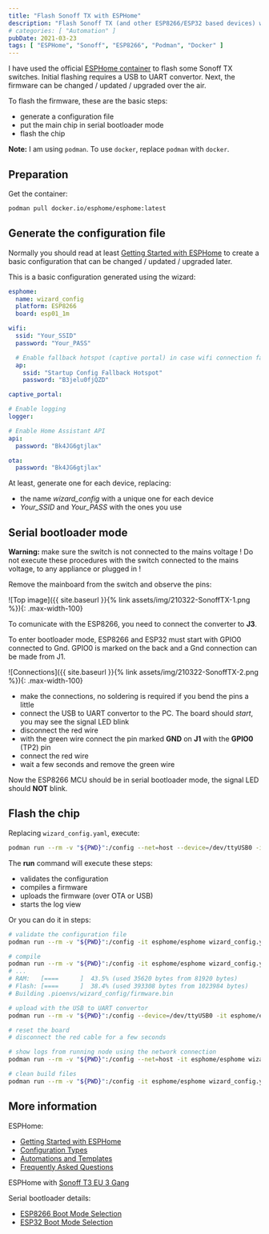 ```yaml
---
title: "Flash Sonoff TX with ESPHome"
description: "Flash Sonoff TX (and other ESP8266/ESP32 based devices) with ESPHome"
# categories: [ "Automation" ]
pubDate: 2021-03-23
tags: [ "ESPHome", "Sonoff", "ESP8266", "Podman", "Docker" ]
---
```


I have used the official [ESPHome container](https://hub.docker.com/r/esphome/esphome) to flash some Sonoff TX switches.
Initial flashing requires a USB to UART convertor. Next, the firmware can be changed / updated / upgraded over the air.

To flash the firmware, these are the basic steps:

- generate a configuration file
- put the main chip in serial bootloader mode
- flash the chip

**Note:** I am using `podman`. To use `docker`, replace `podman` with `docker`.

## Preparation

Get the container:

```sh
podman pull docker.io/esphome/esphome:latest
```

## Generate the configuration file

Normally you should read at least [Getting Started with ESPHome](https://esphome.io/guides/getting_started_command_line.html) to create a basic configuration that can be changed / updated / upgraded later.

This is a basic configuration generated using the wizard:

```yaml
esphome:
  name: wizard_config
  platform: ESP8266
  board: esp01_1m

wifi:
  ssid: "Your_SSID"
  password: "Your_PASS"

  # Enable fallback hotspot (captive portal) in case wifi connection fails
  ap:
    ssid: "Startup Config Fallback Hotspot"
    password: "B3jelu0fjQZD"

captive_portal:

# Enable logging
logger:

# Enable Home Assistant API
api:
  password: "Bk4JG6gtjlax"

ota:
  password: "Bk4JG6gtjlax"
```

At least, generate one for each device, replacing:

- the name *wizard_config* with a unique one for each device
- *Your_SSID* and *Your_PASS* with the ones you use

## Serial bootloader mode

<p class="text-center back-red-color">
<b>Warning:</b> make sure the switch is not connected to the mains voltage ! Do not execute these procedures with the switch connected to the mains voltage, to any appliance or plugged in !</p>

Remove the mainboard from the switch and observe the pins:

![Top image]({{ site.baseurl }}{% link assets/img/210322-SonoffTX-1.png %}){: .max-width-100}

To comunicate with the ESP8266, you need to connect the converter to **J3**.

To enter bootloader mode, ESP8266 and ESP32 must start with GPIO0 connected to Gnd. GPIO0 is marked on the back and a Gnd connection can be made from J1.

![Connections]({{ site.baseurl }}{% link assets/img/210322-SonoffTX-2.png %}){: .max-width-100}

- make the connections, no soldering is required if you bend the pins a little
- connect the USB to UART convertor to the PC. The board should *start*, you may see the signal LED blink
- disconnect the red wire
- with the green wire connect the pin marked **GND** on **J1** with the **GPIO0** (TP2) pin
- connect the red wire
- wait a few seconds and remove the green wire

Now the ESP8266 MCU should be in serial bootloader mode, the signal LED should **NOT** blink.

## Flash the chip

Replacing `wizard_config.yaml`, execute:

```sh
podman run --rm -v "${PWD}":/config --net=host --device=/dev/ttyUSB0 -it esphome/esphome wizard_config.yaml run
```

The **run** command will execute these steps:

- validates the configuration
- compiles a firmware
- uploads the firmware (over OTA or USB)
- starts the log view

Or you can do it in steps:

```sh
# validate the configuration file
podman run --rm -v "${PWD}":/config -it esphome/esphome wizard_config.yaml config

# compile
podman run --rm -v "${PWD}":/config -it esphome/esphome wizard_config.yaml compile
# ...
# RAM:   [====      ]  43.5% (used 35620 bytes from 81920 bytes)
# Flash: [====      ]  38.4% (used 393308 bytes from 1023984 bytes)
# Building .pioenvs/wizard_config/firmware.bin

# upload with the USB to UART convertor
podman run --rm -v "${PWD}":/config --device=/dev/ttyUSB0 -it esphome/esphome wizard_config.yaml upload

# reset the board
# disconnect the red cable for a few seconds

# show logs from running node using the network connection 
podman run --rm -v "${PWD}":/config --net=host -it esphome/esphome wizard_config.yaml logs

# clean build files
podman run --rm -v "${PWD}":/config -it esphome/esphome wizard_config.yaml clean
```

## More information

ESPHome:

- [Getting Started with ESPHome](https://esphome.io/guides/getting_started_command_line.html)
- [Configuration Types](https://esphome.io/guides/configuration-types.html)
- [Automations and Templates](https://esphome.io/guides/automations.html)
- [Frequently Asked Questions](https://esphome.io/guides/faq.html)

ESPHome with [Sonoff T3 EU 3 Gang](https://esphome.io/devices/sonoff_t3_eu_3gang_v1.0.html)

Serial bootloader details:

- [ESP8266 Boot Mode Selection](https://github.com/espressif/esptool/wiki/ESP8266-Boot-Mode-Selection)
- [ESP32 Boot Mode Selection](https://github.com/espressif/esptool/wiki/ESP32-Boot-Mode-Selection)
